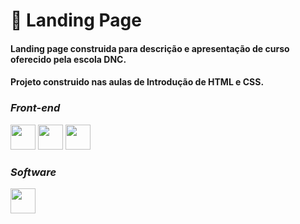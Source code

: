 # 📝 Landing Page

#### Landing page construida para descrição e apresentação de curso oferecido pela escola DNC.
#### Projeto construido nas aulas de Introdução de HTML e CSS.

### *_Front-end_*
<div>
<img src="https://cdn.jsdelivr.net/gh/devicons/devicon@latest/icons/javascript/javascript-original.svg"width="40" height="40"/>
<img src="https://cdn.jsdelivr.net/gh/devicons/devicon@latest/icons/html5/html5-original.svg" width="40" height="40"/>
<img src="https://cdn.jsdelivr.net/gh/devicons/devicon@latest/icons/css3/css3-original.svg" width="40" height="40"/>
</div>

### *_Software_*
<img src="https://cdn.jsdelivr.net/gh/devicons/devicon@latest/icons/vscode/vscode-original.svg" width="40" height="40"/>
